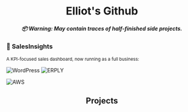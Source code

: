 <h1 align="center">
  Elliot's Github
  <h5 align="center">
    📦 Warning: May contain traces of half-finished side projects.
  </h5>
</h1>

### 💼 SalesInsights
<sub>A KPI-focused sales dashboard, now running as a full business:  

![WordPress](https://img.shields.io/badge/WordPress-21759B?style=for-the-badge&logo=wordpress&logoColor=white)
![ERPLY](https://img.shields.io/badge/ERPLY-0067F8?style=for-the-badge)

![AWS](https://img.shields.io/static/AWS-232F3E?style=for-the-badge&logo=amazonwebservices)


<h2 align="center">Projects</h2>


